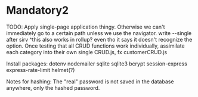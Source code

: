 # Mandatory2

TODO: 
Apply single-page application thingy. Otherwise we can't immediately go to a certain path unless we use the navigator. write --single after sirv
^this also works in rollup? even tho it says it doesn't recognize the option.
Once testing that all CRUD functions work individually, assimilate each category into their own single CRUD.js, fx customerCRUD.js

Install packages:
dotenv
nodemailer
sqlite
sqlite3
bcrypt
session-express
express-rate-limit
helmet(?)

Notes for hashing:
The "real" password is not saved in the database anywhere, only the hashed password.